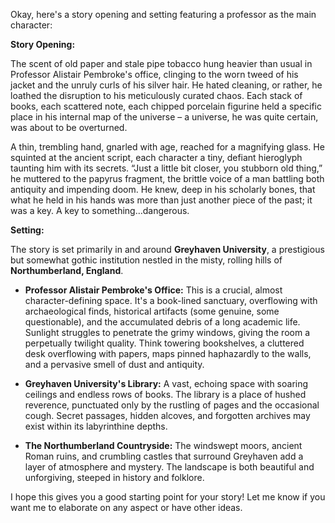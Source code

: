 Okay, here's a story opening and setting featuring a professor as the main character:

**Story Opening:**

The scent of old paper and stale pipe tobacco hung heavier than usual in Professor Alistair Pembroke's office, clinging to the worn tweed of his jacket and the unruly curls of his silver hair. He hated cleaning, or rather, he loathed the disruption to his meticulously curated chaos. Each stack of books, each scattered note, each chipped porcelain figurine held a specific place in his internal map of the universe – a universe, he was quite certain, was about to be overturned.

A thin, trembling hand, gnarled with age, reached for a magnifying glass. He squinted at the ancient script, each character a tiny, defiant hieroglyph taunting him with its secrets. “Just a little bit closer, you stubborn old thing,” he muttered to the papyrus fragment, the brittle voice of a man battling both antiquity and impending doom. He knew, deep in his scholarly bones, that what he held in his hands was more than just another piece of the past; it was a key. A key to something…dangerous.

**Setting:**

The story is set primarily in and around **Greyhaven University**, a prestigious but somewhat gothic institution nestled in the misty, rolling hills of **Northumberland, England**.

*   **Professor Alistair Pembroke's Office:** This is a crucial, almost character-defining space. It's a book-lined sanctuary, overflowing with archaeological finds, historical artifacts (some genuine, some questionable), and the accumulated debris of a long academic life. Sunlight struggles to penetrate the grimy windows, giving the room a perpetually twilight quality. Think towering bookshelves, a cluttered desk overflowing with papers, maps pinned haphazardly to the walls, and a pervasive smell of dust and antiquity.

*   **Greyhaven University's Library:** A vast, echoing space with soaring ceilings and endless rows of books. The library is a place of hushed reverence, punctuated only by the rustling of pages and the occasional cough. Secret passages, hidden alcoves, and forgotten archives may exist within its labyrinthine depths.

*   **The Northumberland Countryside:** The windswept moors, ancient Roman ruins, and crumbling castles that surround Greyhaven add a layer of atmosphere and mystery. The landscape is both beautiful and unforgiving, steeped in history and folklore.

I hope this gives you a good starting point for your story! Let me know if you want me to elaborate on any aspect or have other ideas.
